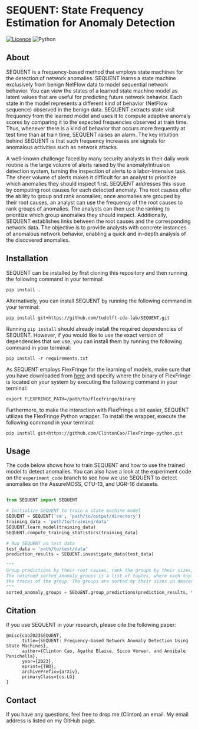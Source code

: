 # SEQUENT: State Frequency Estimation for Anomaly Detection
[![Licence](https://img.shields.io/github/license/Ileriayo/markdown-badges?style=for-the-badge)](./LICENSE) ![Python](https://img.shields.io/badge/python-3670A0?style=for-the-badge&logo=python&logoColor=ffdd54)

## About 
SEQUENT is a frequency-based method that employs state machines for the detection of network anomalies. SEQUENT learns a state machine exclusively from benign NetFlow data to model sequential network behavior. You can view the states of a learned state machine model as latent values that are useful for predicting future network behavior. Each state in the model represents a different kind of behavior (NetFlow sequence) observed in the benign data. SEQUENT extracts state visit frequency from the learned model and uses it to compute adaptive anomaly scores by comparing it to the expected frequencies observed at train time. Thus, whenever there is a kind of behavior that occurs more frequently at test time than at train time, SEQUENT raises an alarm. The key intuition behind SEQUENT is that such frequency increases are signals for anomalous activities such as network attacks. 

A well-known challenge faced by many security analysts in their daily work routine is the large volume of alerts raised by the anomaly/intrusion detection system, turning the inspection of alerts to a labor-intensive task. The sheer volume of alerts makes it difficult for an analyst to prioritize which anomalies they should inspect first. SEQUENT addresses this issue by computing root causes for each detected anomaly. The root causes offer the ability to group and rank anomalies; once anomalies are grouped by their root causes, an analyst can use the frequency of the root causes to rank groups of anomalies. The analysts can then use the ranking to prioritize which group anomalies they should inspect. Additionally, SEQUENT establishes links between the root causes and the corresponding network data. The objective is to provide analysts with concrete instances of anomalous network behavior, enabling a quick and in-depth analysis of the discovered anomalies. 

## Installation
SEQUENT can be installed by first cloning this repository and then running the following command in your terminal:
```
pip install .
```

Alternatively, you can install SEQUENT by running the following command in your terminal:
```
pip install git+https://github.com/tudelft-cda-lab/SEQUENT.git
```
Running `pip install` should already install the required dependencies of SEQUENT. However, if you would like to use the exact version of dependencies that we use, you can install them by running the following command in your terminal:
```
pip install -r requirements.txt
```

As SEQUENT employs FlexFringe for the learning of models, make sure that you have downloaded from [here](https://github.com/tudelft-cda-lab/FlexFringe) and specify where the binary of FlexFringe is located on your system by executing the following command in your terminal:
```
export FLEXFRINGE_PATH=/path/to/flexfringe/binary
```

Furthermore, to make the interaction with FlexFringe a bit easier, SEQUENT utilizes the FlexFringe Python wrapper. To install the wrapper, execute the following command in your terminal:
```
pip install git+https://github.com/ClintonCao/FlexFringe-python.git
```

## Usage
The code below shows how to train SEQUENT and how to use the trained model to detect anomalies. You can also have a look at the experiment code on the `experiment_code` branch to see how we use SEQUENT to detect anomalies on the AssureMOSS, CTU-13, and UGR-16 datasets. 

```python

from SEQUENT import SEQUENT

# Initialize SEQUENT to train a state machine model
SEQUENT = SEQUENT('sm', 'path/to/output/directory')
training_data = 'path/to/training/data'
SEQUENT.learn_model(training_data)
SEQUENT.compute_training_statistics(training_data)

# Run SEQUENT on test data
test_data = 'path/to/test/data'
prediction_results = SEQUENT.investigate_data(test_data)

"""
Group predictions by their root causes, rank the groups by their sizes, and link the traces to the corresponding NetFlow data.
The returned sorted_anomaly_groups is a list of tuples, where each tuple contains the root cause, the size of the group, and 
the traces of the group. The groups are sorted by their sizes in descending order.
"""
sorted_anomaly_groups = SEQUENT.group_predictions(prediction_results, test_data)

```

## Citation
If you use SEQUENT in your research, please cite the following paper:
```
@misc{cao2023SEQUENT,
      title={SEQUENT: Frequency-based Network Anomaly Detection Using State Machines}, 
      author={Clinton Cao, Agathe Blaise, Sicco Verwer, and Annibale Panichella},
      year={2023},
      eprint={TBD},
      archivePrefix={arXiv},
      primaryClass={cs.LG}
}
```

## Contact
If you have any questions, feel free to drop me (Clinton) an email. My email address is listed on my GitHub page.
